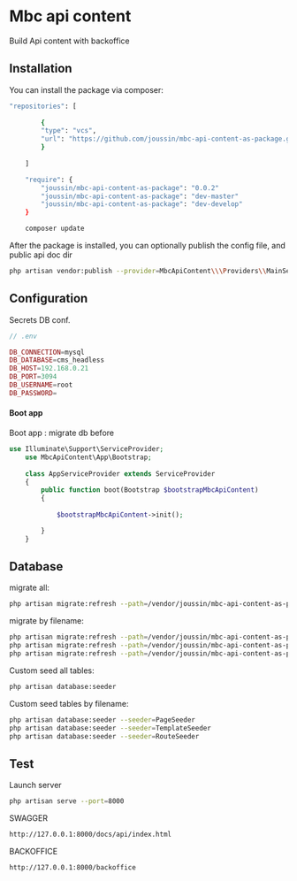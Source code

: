 # Mbc api content

[//]: # ([![Latest Version on Packagist]&#40;https://img.shields.io/packagist/v/spatie/laravel-export.svg?style=flat-square&#41;]&#40;https://packagist.org/packages/spatie/laravel-export&#41;)

[//]: # ([![Total Downloads]&#40;https://img.shields.io/packagist/dt/spatie/laravel-export.svg?style=flat-square&#41;]&#40;https://packagist.org/packages/spatie/laravel-export&#41;)



Build Api content with backoffice


## Installation

You can install the package via composer:

```bash
"repositories": [
    
        {
        "type": "vcs",
        "url": "https://github.com/joussin/mbc-api-content-as-package.git"
        }
    
    ]
```
```bash
    "require": {
        "joussin/mbc-api-content-as-package": "0.0.2"
        "joussin/mbc-api-content-as-package": "dev-master"
        "joussin/mbc-api-content-as-package": "dev-develop"
    }
```

```bash
    composer update
```

After the package is installed, you can optionally publish the config file, and public api doc dir

```bash
php artisan vendor:publish --provider=MbcApiContent\\\Providers\\MainServiceProvider
```

## Configuration

Secrets DB conf.

```php
// .env

DB_CONNECTION=mysql
DB_DATABASE=cms_headless
DB_HOST=192.168.0.21
DB_PORT=3094
DB_USERNAME=root
DB_PASSWORD=
```

#### Boot app

Boot app : migrate db before

[//]: # (```php)

[//]: # (use Illuminate\Support\ServiceProvider;)

[//]: # (    use MbcApiContent\App\Facades\RouterFacade;)

[//]: # (    )
[//]: # (    class AppServiceProvider extends ServiceProvider)

[//]: # (    {)

[//]: # (        public function boot&#40;&#41;)

[//]: # (        {)

[//]: # (        )
[//]: # (            $router = RouterFacade::initCollections&#40;&#41;;)

[//]: # ()
[//]: # (        })

[//]: # (    })

[//]: # (```)


```php
use Illuminate\Support\ServiceProvider;
    use MbcApiContent\App\Bootstrap;
    
    class AppServiceProvider extends ServiceProvider
    {
        public function boot(Bootstrap $bootstrapMbcApiContent)
        {
        
            $bootstrapMbcApiContent->init();

        }
    }
```

## Database

migrate all:
``` bash
php artisan migrate:refresh --path=/vendor/joussin/mbc-api-content-as-package/Database/migrations/
```
migrate by filename:
``` bash
php artisan migrate:refresh --path=/vendor/joussin/mbc-api-content-as-package/Database/migrations/2023_01_04_213214_create_template_table.php
php artisan migrate:refresh --path=/vendor/joussin/mbc-api-content-as-package/Database/migrations/2023_01_04_213240_create_route_table.php
php artisan migrate:refresh --path=/vendor/joussin/mbc-api-content-as-package/Database/migrations/2023_01_04_213241_create_page_table.php
```

Custom seed all tables:
``` bash 
php artisan database:seeder
```
Custom seed tables by filename:
``` bash
php artisan database:seeder --seeder=PageSeeder
php artisan database:seeder --seeder=TemplateSeeder
php artisan database:seeder --seeder=RouteSeeder
```


## Test

Launch server
``` bash
php artisan serve --port=8000
```

SWAGGER
``` bash
http://127.0.0.1:8000/docs/api/index.html
```

BACKOFFICE
``` bash
http://127.0.0.1:8000/backoffice
```

